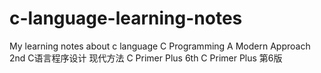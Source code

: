# c-language-learning-notes
My learning notes about c language  C Programming A Modern Approach 2nd C语言程序设计 现代方法 C Primer Plus 6th C Primer Plus 第6版
